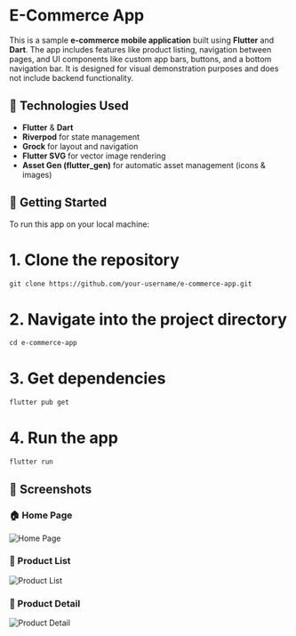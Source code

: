 # E-Commerce App

This is a sample **e-commerce mobile application** built using **Flutter** and **Dart**. The app includes features like product listing, navigation between pages, and UI components like custom app bars, buttons, and a bottom navigation bar. It is designed for visual demonstration purposes and does not include backend functionality.

## 🧠 Technologies Used

- **Flutter** & **Dart**
- **Riverpod** for state management
- **Grock** for layout and navigation
- **Flutter SVG** for vector image rendering
- **Asset Gen (flutter_gen)** for automatic asset management (icons & images)

## 🚀 Getting Started

To run this app on your local machine:

# 1. Clone the repository
```markdown
git clone https://github.com/your-username/e-commerce-app.git
```
# 2. Navigate into the project directory
```markdown
cd e-commerce-app
```
# 3. Get dependencies
```markdown
flutter pub get
```
# 4. Run the app
```markdown
flutter run
```
## 📸 Screenshots

### 🏠 Home Page
![Home Page](assets/screenshots/home_page.png)

### 🛒 Product List
![Product List](assets/screenshots/product_list.png)

### 🧾 Product Detail
![Product Detail](assets/screenshots/product_detail.png)



